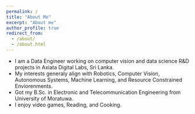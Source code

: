 ```yaml
---
permalink: /
title: "About Me"
excerpt: "About me"
author_profile: true
redirect_from: 
  - /about/
  - /about.html
---
```


* I am a Data Engineer working on computer vision and data science R&D projects in Axiata Digital Labs, Sri Lanka.
* My interests generaly align with Robotics, Computer Vision, Autonomous Systems, Machine Learning, and Resource Constrained Enviorenments.
* Got my B.Sc. in Electronic and Telecommunication Engineering from University of Moratuwa.
* I enjoy video games, Reading, and Cooking.

<!-- Research Vision & Interests
======
I want to make robotic systems safe and robust with human-level autonomy in highly dynamic and unstructured environments, especially when faced with computational and sensing hardware limitations, which are generally caused by either the small size or cost limitations. To achive this, I am interested in conducting research in multi-robot collaboration and machine learning in field robotics, specifically in navigation, control, and perception with limited computational and sensing capabilities. -->

